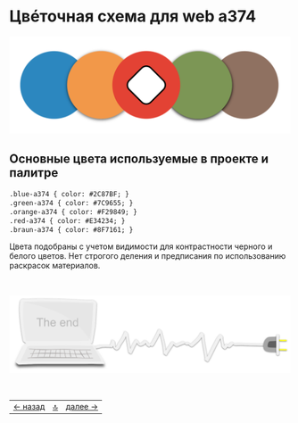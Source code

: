 <div class="navi"><nav id="navi"><!-- js --></nav></div>

# Цвéточная схема для web a374

<span id="az1-img" class="img" onclick="imgResize()">![img](assets/svg/colors-site.svg)</span>

Основные цвета используемые в проекте и палитре
---

    .blue-a374 { color: #2C87BF; }
    .green-a374 { color: #7C9655; }
    .orange-a374 { color: #F29849; }
    .red-a374 { color: #E34234; }
    .braun-a374 { color: #8F7161; }


Цвета подобраны с учетом видимости для контрастности черного и белого цветов. 
Нет строгого деления и предписания по использованию раскрасок материалов.

<br>

<span id="page-name-img" class="img" onclick="imgResize()">![img](assets/svg/comp-end.svg)</span>

<script src="assets/js/navi.js"></script>
<!--ystm_start-->
<br>

 |||| 
 |:---|:---:|---:| 
 [← назад](kakw-cal.md)|[ 🔝 ](#)|[далее →](nash-ncal.md) 

 <br>
<!--ystm_end-->
